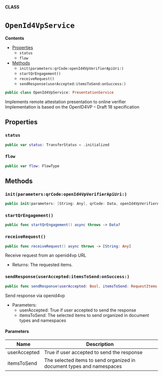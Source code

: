 **CLASS**

# `OpenId4VpService`

**Contents**

- [Properties](#properties)
  - `status`
  - `flow`
- [Methods](#methods)
  - `init(parameters:qrCode:openId4VpVerifierApiUri:)`
  - `startQrEngagement()`
  - `receiveRequest()`
  - `sendResponse(userAccepted:itemsToSend:onSuccess:)`

```swift
public class OpenId4VpService: PresentationService
```

Implements remote attestation presentation to online verifier
Implementation is based on the OpenID4VP – Draft 18 specification

## Properties
### `status`

```swift
public var status: TransferStatus = .initialized
```

### `flow`

```swift
public var flow: FlowType
```

## Methods
### `init(parameters:qrCode:openId4VpVerifierApiUri:)`

```swift
public init(parameters: [String: Any], qrCode: Data, openId4VpVerifierApiUri: String?) throws
```

### `startQrEngagement()`

```swift
public func startQrEngagement() async throws -> Data?
```

### `receiveRequest()`

```swift
public func receiveRequest() async throws -> [String: Any]
```

 Receive request from an openid4vp URL

- Returns: The requested items.

### `sendResponse(userAccepted:itemsToSend:onSuccess:)`

```swift
public func sendResponse(userAccepted: Bool, itemsToSend: RequestItems, onSuccess: ((URL?) -> Void)?) async throws
```

Send response via openid4vp

- Parameters:
  - userAccepted: True if user accepted to send the response
  - itemsToSend: The selected items to send organized in document types and namespaces

#### Parameters

| Name | Description |
| ---- | ----------- |
| userAccepted | True if user accepted to send the response |
| itemsToSend | The selected items to send organized in document types and namespaces |